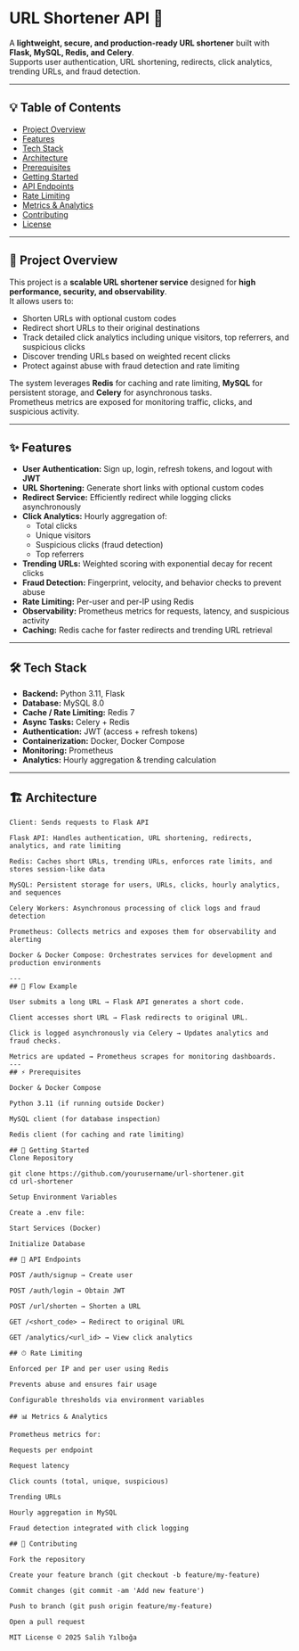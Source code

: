 # URL Shortener API 🚀

A **lightweight, secure, and production-ready URL shortener** built with **Flask, MySQL, Redis, and Celery**.  
Supports user authentication, URL shortening, redirects, click analytics, trending URLs, and fraud detection.

---

## 💡 Table of Contents

- [Project Overview](#project-overview)  
- [Features](#features)  
- [Tech Stack](#tech-stack)  
- [Architecture](#architecture)  
- [Prerequisites](#prerequisites)  
- [Getting Started](#getting-started)  
- [API Endpoints](#api-endpoints)  
- [Rate Limiting](#rate-limiting)  
- [Metrics & Analytics](#metrics--analytics)  
- [Contributing](#contributing)  
- [License](#license)  

---

## 📝 Project Overview

This project is a **scalable URL shortener service** designed for **high performance, security, and observability**.  
It allows users to:

- Shorten URLs with optional custom codes  
- Redirect short URLs to their original destinations  
- Track detailed click analytics including unique visitors, top referrers, and suspicious clicks  
- Discover trending URLs based on weighted recent clicks  
- Protect against abuse with fraud detection and rate limiting  

The system leverages **Redis** for caching and rate limiting, **MySQL** for persistent storage, and **Celery** for asynchronous tasks.  
Prometheus metrics are exposed for monitoring traffic, clicks, and suspicious activity.

---

## ✨ Features

- **User Authentication:** Sign up, login, refresh tokens, and logout with **JWT**  
- **URL Shortening:** Generate short links with optional custom codes  
- **Redirect Service:** Efficiently redirect while logging clicks asynchronously  
- **Click Analytics:** Hourly aggregation of:
  - Total clicks  
  - Unique visitors  
  - Suspicious clicks (fraud detection)  
  - Top referrers  
- **Trending URLs:** Weighted scoring with exponential decay for recent clicks  
- **Fraud Detection:** Fingerprint, velocity, and behavior checks to prevent abuse  
- **Rate Limiting:** Per-user and per-IP using Redis  
- **Observability:** Prometheus metrics for requests, latency, and suspicious activity  
- **Caching:** Redis cache for faster redirects and trending URL retrieval  

---

## 🛠 Tech Stack

- **Backend:** Python 3.11, Flask  
- **Database:** MySQL 8.0  
- **Cache / Rate Limiting:** Redis 7  
- **Async Tasks:** Celery + Redis  
- **Authentication:** JWT (access + refresh tokens)  
- **Containerization:** Docker, Docker Compose  
- **Monitoring:** Prometheus  
- **Analytics:** Hourly aggregation & trending calculation  

---

## 🏗 Architecture

```text
Client: Sends requests to Flask API

Flask API: Handles authentication, URL shortening, redirects, analytics, and rate limiting

Redis: Caches short URLs, trending URLs, enforces rate limits, and stores session-like data

MySQL: Persistent storage for users, URLs, clicks, hourly analytics, and sequences

Celery Workers: Asynchronous processing of click logs and fraud detection

Prometheus: Collects metrics and exposes them for observability and alerting

Docker & Docker Compose: Orchestrates services for development and production environments

---
## 🔄 Flow Example

User submits a long URL → Flask API generates a short code.

Client accesses short URL → Flask redirects to original URL.

Click is logged asynchronously via Celery → Updates analytics and fraud checks.

Metrics are updated → Prometheus scrapes for monitoring dashboards.
---
## ⚡ Prerequisites

Docker & Docker Compose

Python 3.11 (if running outside Docker)

MySQL client (for database inspection)

Redis client (for caching and rate limiting)

## 🚀 Getting Started
Clone Repository

git clone https://github.com/yourusername/url-shortener.git
cd url-shortener

Setup Environment Variables

Create a .env file:

Start Services (Docker)

Initialize Database

## 📡 API Endpoints

POST /auth/signup → Create user

POST /auth/login → Obtain JWT

POST /url/shorten → Shorten a URL

GET /<short_code> → Redirect to original URL

GET /analytics/<url_id> → View click analytics

## ⏱ Rate Limiting

Enforced per IP and per user using Redis

Prevents abuse and ensures fair usage

Configurable thresholds via environment variables

## 📊 Metrics & Analytics

Prometheus metrics for:

Requests per endpoint

Request latency

Click counts (total, unique, suspicious)

Trending URLs

Hourly aggregation in MySQL

Fraud detection integrated with click logging

## 🤝 Contributing

Fork the repository

Create your feature branch (git checkout -b feature/my-feature)

Commit changes (git commit -am 'Add new feature')

Push to branch (git push origin feature/my-feature)

Open a pull request

MIT License © 2025 Salih Yılboğa
